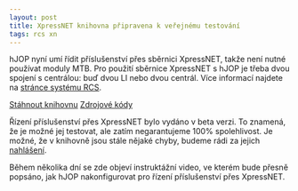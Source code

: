 ```yaml
---
layout: post
title: XpressNET knihovna připravena k veřejnému testování
tags: rcs xn
---
```


hJOP nyní umí řídit příslušenství přes sběrnici XpressNET, takže není nutné
používat moduly MTB. Pro použití sběrnice XpressNET s hJOP je třeba dvou spojení
s centrálou: buď dvou LI nebo dvou centrál. Více informací najdete na [stránce
systému RCS](/rcs).

<a class="btn" href="https://github.com/kmzbrnoI/rcs-lib-XpressNET-qt/releases">Stáhnout knihovnu</a>
<a class="btn" href="https://github.com/kmzbrnoI/rcs-lib-XpressNET-qt">Zdrojové kódy</a>

Řízení příslušenství přes XpressNET bylo vydáno v beta verzi. To znamená, že je
možné jej testovat, ale zatím negarantujeme 100% spolehlivost. Je možné, že
v knihovně jsou stále nějaké chyby, budeme rádi za jejich
[nahlášení](https://github.com/kmzbrnoI/rcs-lib-XpressNET-qt/issues).

Během několika dní se zde objeví instruktážní video, ve kterém bude přesně
popsáno, jak hJOP nakonfigurovat pro řízení příslušenství přes XpressNET.
